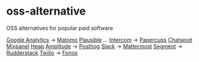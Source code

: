 # oss-alternative
OSS alternatives for popular paid software

[Google Analytics](https://analytics.google.com/analytics/web/) -> [Matomo](https://matomo.org/) [Plausible](https://plausible.io/) ...
[Intercom](intercom.com) -> [Papercups](Papercups.io) [Chatwoot](https://www.chatwoot.com/)
[Mixpanel](mixpanel.com) [Heap](https://heap.io/) [Amplitude](https://amplitude.com/) -> [Posthog](https://posthog.com/)
[Slack](slack.com) -> [Mattermost](https://mattermost.com/)
[Segment](https://segment.com/) -> [Rudderstack](https://rudderstack.com/)
[Twilio](twilio.com) -> [Fonos](https://github.com/fonoster/fonos)
